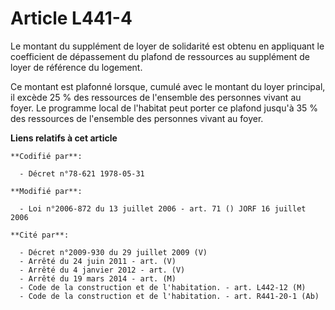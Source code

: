 # Article L441-4

Le montant du supplément de loyer de solidarité est obtenu en appliquant le coefficient de dépassement du plafond de
ressources au supplément de loyer de référence du logement.

Ce montant est plafonné lorsque, cumulé avec le montant du loyer principal, il excède 25 % des ressources de l'ensemble des
personnes vivant au foyer. Le programme local de l'habitat peut porter ce plafond jusqu'à 35 % des ressources de l'ensemble
des personnes vivant au foyer.

**Liens relatifs à cet article**

	**Codifié par**:

	  - Décret n°78-621 1978-05-31

	**Modifié par**:

	  - Loi n°2006-872 du 13 juillet 2006 - art. 71 () JORF 16 juillet 2006

	**Cité par**:

	  - Décret n°2009-930 du 29 juillet 2009 (V)
	  - Arrêté du 24 juin 2011 - art. (V)
	  - Arrêté du 4 janvier 2012 - art. (V)
	  - Arrêté du 19 mars 2014 - art. (M)
	  - Code de la construction et de l'habitation. - art. L442-12 (M)
	  - Code de la construction et de l'habitation. - art. R441-20-1 (Ab)
